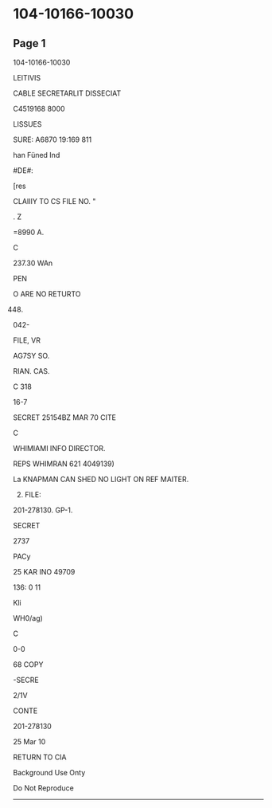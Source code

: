 # 104-10166-10030

## Page 1

104-10166-10030

LEITIVIS

CABLE SECRETARLIT DISSECIAT

C4519168 8000

LISSUES

SURE: A6870 19:169 811

han Füned Ind

#DE#:

[res

CLAIIIY TO CS FILE NO. "

. Z

=8990 A.

C

237.30 WAn

PEN

O ARE NO RETURTO

448.

042-

FILE, VR

AG7SY SO.

RIAN. CAS.

C 318

16-7

SECRET 25154BZ MAR 70 CITE

C

WHIMIAMI INFO DIRECTOR.

REPS WHIMRAN 621 4049139)

La KNAPMAN CAN SHED NO LIGHT ON REF MAITER.

2. FILE:

201-278130. GP-1.

SECRET

2737

PACy

25 KAR INO 49709

136: 0 11

Kli

WH0/ag)

C

0-0

68 COPY

-SECRE

2/1V

CONTE

201-278130

25 Mar 10

RETURN TO CIA

Background Use Onty

Do Not Reproduce

---

